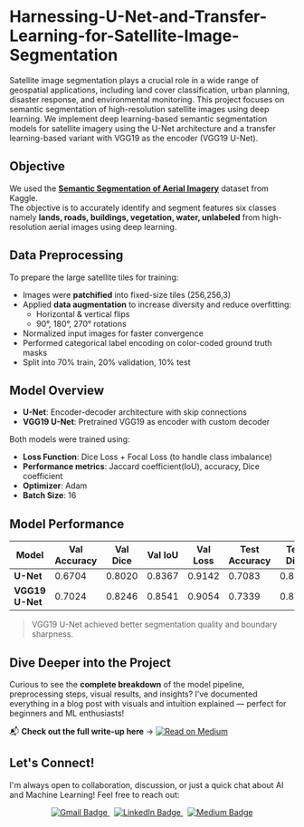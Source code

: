 # Harnessing-U-Net-and-Transfer-Learning-for-Satellite-Image-Segmentation
Satellite image segmentation plays a crucial role in a wide range of geospatial applications, including land cover classification, urban planning, disaster response, and environmental monitoring.
This project focuses on semantic segmentation of high-resolution satellite images using deep learning. We implement deep learning-based semantic segmentation models for satellite imagery using the U-Net architecture and a transfer learning-based variant with VGG19 as the encoder (VGG19 U-Net).

## Objective 
We used the **[Semantic Segmentation of Aerial Imagery](https://www.kaggle.com/datasets/mohamednadjib/aerial-image-segmentation)** dataset from Kaggle.  
The objective is to accurately identify and segment features six classes namely **lands, roads, buildings, vegetation, water, unlabeled** from high-resolution aerial images using deep learning.


##  Data Preprocessing

To prepare the large satellite tiles for training:

- Images were **patchified** into fixed-size tiles (256,256,3)
- Applied **data augmentation** to increase diversity and reduce overfitting:
  - Horizontal & vertical flips
  - 90°, 180°, 270° rotations
-  Normalized input images for faster convergence
-  Performed categorical label encoding on color-coded ground truth masks
-  Split into 70% train, 20% validation, 10% test


##  Model Overview

- **U-Net**: Encoder-decoder architecture with skip connections
- **VGG19 U-Net**: Pretrained VGG19 as encoder with custom decoder

Both models were trained using:
- **Loss Function**: Dice Loss + Focal Loss (to handle class imbalance)
- **Performance metrics**: Jaccard coefficient(IoU), accuracy, Dice coefficient
- **Optimizer**: Adam
- **Batch Size**: 16


## Model Performance

| Model           | Val Accuracy | Val Dice  | Val IoU   | Val Loss | Test Accuracy | Test Dice | Test IoU  | Test Loss |
|-----------------|--------------|-----------|-----------|----------|---------------|-----------|-----------|-----------|
| **U-Net**       |   0.6704     | 0.8020    |  0.8367   | 0.9142   | 0.7083        | 0.8259    | 0.8399    | 0.9155    |
| **VGG19 U-Net** |   0.7024     | 0.8246    | 0.8541    | 0.9054   | 0.7339        | 0.8441    | 0.8552    | 0.9087    |

> VGG19 U-Net achieved better segmentation quality and boundary sharpness.

## Dive Deeper into the Project  
Curious to see the **complete breakdown** of the model pipeline, preprocessing steps, visual results, and insights?
 I’ve documented everything in a blog post with visuals and intuition explained — perfect for beginners and ML enthusiasts!

📬 **Check out the full write-up here** → [![Read on Medium](https://img.shields.io/badge/MEDIUM-Blog-000000?style=for-the-badge&logo=medium&logoColor=white)](https://medium.com/@agarwalcharu2001)



## Let's Connect!

I'm always open to collaboration, discussion, or just a quick chat about AI and Machine Learning! Feel free to reach out:

<p align="center">
  <a href="mailto:agarwalcharu2001@gmail.com">
    <img src="https://img.shields.io/badge/Gmail-agarwalcharu2001@gmail.com-D14836?style=for-the-badge&logo=gmail&logoColor=white" alt="Gmail Badge"/>
  </a>
  &nbsp;
  <a href="https://www.linkedin.com/in/charu-agarwal-99b8851a9" target="_blank">
    <img src="https://img.shields.io/badge/LinkedIn-Charu_Agarwal-0077B5?style=for-the-badge&logo=linkedin&logoColor=white" alt="LinkedIn Badge"/>
  </a>
  &nbsp;
  <a href="https://medium.com/@agarwalcharu2001" target="_blank">
    <img src="https://img.shields.io/badge/Medium-My_Blogs-000000?style=for-the-badge&logo=medium&logoColor=white" alt="Medium Badge"/>
  </a>
</p>





